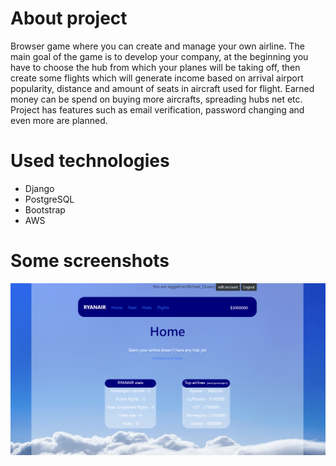 # About project
Browser game where you can create and manage your own airline. The main goal of the game is to develop your company, at the beginning you have to choose the hub from which your planes will be taking off, then create some flights which will generate income based on arrival airport popularity, distance and amount of seats in aircraft used for flight. Earned money can be spend on buying more aircrafts, spreading hubs net etc. <br> 
Project has features such as email verification, password changing and even more are planned.

# Used technologies
- Django 
- PostgreSQL
- Bootstrap
- AWS

# Some screenshots
![Alt text](https://github.com/witek3100/AirlineManager/blob/master/main/static/screenshots/sshome.png "Optional Title")

